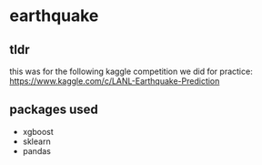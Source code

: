 # earthquake

## tldr
this was for the following kaggle competition we did for practice: https://www.kaggle.com/c/LANL-Earthquake-Prediction

## packages used
- xgboost
- sklearn
- pandas

